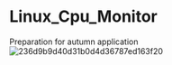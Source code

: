 # Linux_Cpu_Monitor
Preparation for autumn application
![236d9b9d40d31b0d4d36787ed163f20](https://github.com/LilfunUp/Linux_Cpu_Monitor/assets/89201188/fa0d97ae-5b06-475d-a438-9a3e47ad3ab5)
